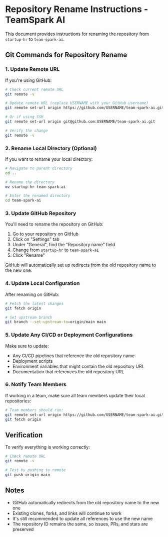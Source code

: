 # Repository Rename Instructions - TeamSpark AI

This document provides instructions for renaming the repository from `startup-hr` to `team-spark-ai`.

## Git Commands for Repository Rename

### 1. Update Remote URL

If you're using GitHub:

```bash
# Check current remote URL
git remote -v

# Update remote URL (replace USERNAME with your GitHub username)
git remote set-url origin https://github.com/USERNAME/team-spark-ai.git

# Or if using SSH
git remote set-url origin git@github.com:USERNAME/team-spark-ai.git

# Verify the change
git remote -v
```

### 2. Rename Local Directory (Optional)

If you want to rename your local directory:

```bash
# Navigate to parent directory
cd ..

# Rename the directory
mv startup-hr team-spark-ai

# Enter the renamed directory
cd team-spark-ai
```

### 3. Update GitHub Repository

You'll need to rename the repository on GitHub:

1. Go to your repository on GitHub
2. Click on "Settings" tab
3. Under "General", find the "Repository name" field
4. Change from `startup-hr` to `team-spark-ai`
5. Click "Rename"

GitHub will automatically set up redirects from the old repository name to the new one.

### 4. Update Local Configuration

After renaming on GitHub:

```bash
# Fetch the latest changes
git fetch origin

# Set upstream branch
git branch --set-upstream-to=origin/main main
```

### 5. Update Any CI/CD or Deployment Configurations

Make sure to update:

- Any CI/CD pipelines that reference the old repository name
- Deployment scripts
- Environment variables that might contain the old repository URL
- Documentation that references the old repository URL

### 6. Notify Team Members

If working in a team, make sure all team members update their local repositories:

```bash
# Team members should run:
git remote set-url origin https://github.com/USERNAME/team-spark-ai.git
git fetch origin
```

## Verification

To verify everything is working correctly:

```bash
# Check remote URL
git remote -v

# Test by pushing to remote
git push origin main
```

## Notes

- GitHub automatically redirects from the old repository name to the new one
- Existing clones, forks, and links will continue to work
- It's still recommended to update all references to use the new name
- The repository ID remains the same, so issues, PRs, and stars are preserved
